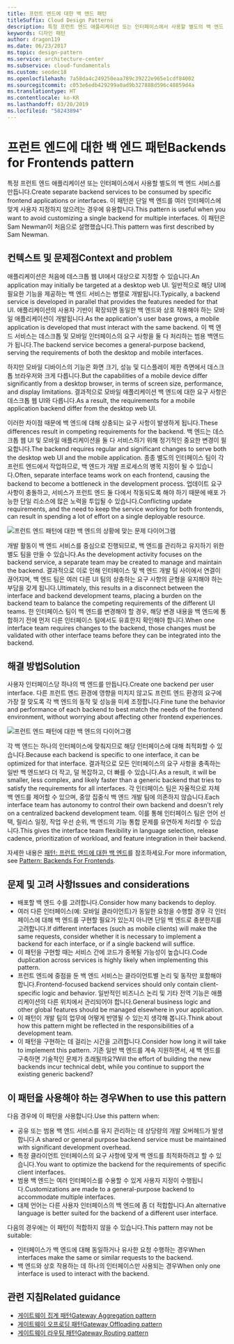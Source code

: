```yaml
---
title: 프런트 엔드에 대한 백 엔드 패턴
titleSuffix: Cloud Design Patterns
description: 특정 프런트 엔드 애플리케이션 또는 인터페이스에서 사용할 별도의 백 엔드 서비스를 만듭니다.
keywords: 디자인 패턴
author: dragon119
ms.date: 06/23/2017
ms.topic: design-pattern
ms.service: architecture-center
ms.subservice: cloud-fundamentals
ms.custom: seodec18
ms.openlocfilehash: 7a58da4c249250eaa789c39222e965e1cdf84002
ms.sourcegitcommit: c053e6edb429299a0ad9b327888d596c48859d4a
ms.translationtype: HT
ms.contentlocale: ko-KR
ms.lasthandoff: 03/20/2019
ms.locfileid: "58243894"
---
```

# <a name="backends-for-frontends-pattern"></a><span data-ttu-id="00033-104">프런트 엔드에 대한 백 엔드 패턴</span><span class="sxs-lookup"><span data-stu-id="00033-104">Backends for Frontends pattern</span></span>

<span data-ttu-id="00033-105">특정 프런트 엔드 애플리케이션 또는 인터페이스에서 사용할 별도의 백 엔드 서비스를 만듭니다.</span><span class="sxs-lookup"><span data-stu-id="00033-105">Create separate backend services to be consumed by specific frontend applications or interfaces.</span></span> <span data-ttu-id="00033-106">이 패턴은 단일 백 엔드를 여러 인터페이스에 맞게 사용자 지정하지 않으려는 경우에 유용합니다.</span><span class="sxs-lookup"><span data-stu-id="00033-106">This pattern is useful when you want to avoid customizing a single backend for multiple interfaces.</span></span> <span data-ttu-id="00033-107">이 패턴은 Sam Newman이 처음으로 설명했습니다.</span><span class="sxs-lookup"><span data-stu-id="00033-107">This pattern was first described by Sam Newman.</span></span>

## <a name="context-and-problem"></a><span data-ttu-id="00033-108">컨텍스트 및 문제점</span><span class="sxs-lookup"><span data-stu-id="00033-108">Context and problem</span></span>

<span data-ttu-id="00033-109">애플리케이션은 처음에 데스크톱 웹 UI에서 대상으로 지정할 수 있습니다.</span><span class="sxs-lookup"><span data-stu-id="00033-109">An application may initially be targeted at a desktop web UI.</span></span> <span data-ttu-id="00033-110">일반적으로 해당 UI에 필요한 기능을 제공하는 백 엔드 서비스는 병렬로 개발됩니다.</span><span class="sxs-lookup"><span data-stu-id="00033-110">Typically, a backend service is developed in parallel that provides the features needed for that UI.</span></span> <span data-ttu-id="00033-111">애플리케이션의 사용자 기반이 확장되면 동일한 백 엔드와 상호 작용해야 하는 모바일 애플리케이션이 개발됩니다.</span><span class="sxs-lookup"><span data-stu-id="00033-111">As the application's user base grows, a mobile application is developed that must interact with the same backend.</span></span> <span data-ttu-id="00033-112">이 백 엔드 서비스는 데스크톱 및 모바일 인터페이스의 요구 사항을 둘 다 처리하는 범용 백엔드가 됩니다.</span><span class="sxs-lookup"><span data-stu-id="00033-112">The backend service becomes a general-purpose backend, serving the requirements of both the desktop and mobile interfaces.</span></span>

<span data-ttu-id="00033-113">하지만 모바일 디바이스의 기능은 화면 크기, 성능 및 디스플레이 제한 측면에서 데스크톱 브라우저와 크게 다릅니다.</span><span class="sxs-lookup"><span data-stu-id="00033-113">But the capabilities of a mobile device differ significantly from a desktop browser, in terms of screen size, performance, and display limitations.</span></span> <span data-ttu-id="00033-114">결과적으로 모바일 애플리케이션 백 엔드에 대한 요구 사항은 데스크톱 웹 UI와 다릅니다.</span><span class="sxs-lookup"><span data-stu-id="00033-114">As a result, the requirements for a mobile application backend differ from the desktop web UI.</span></span>

<span data-ttu-id="00033-115">이러한 차이점 때문에 백 엔드에 대해 상충되는 요구 사항이 발생하게 됩니다.</span><span class="sxs-lookup"><span data-stu-id="00033-115">These differences result in competing requirements for the backend.</span></span> <span data-ttu-id="00033-116">백 엔드는 데스크톱 웹 UI 및 모바일 애플리케이션을 둘 다 서비스하기 위해 정기적인 중요한 변경이 필요합니다.</span><span class="sxs-lookup"><span data-stu-id="00033-116">The backend requires regular and significant changes to serve both the desktop web UI and the mobile application.</span></span> <span data-ttu-id="00033-117">종종 별도의 인터페이스 팀이 각 프런트 엔드에서 작업하므로, 백 엔드가 개발 프로세스의 병목 지점이 될 수 있습니다.</span><span class="sxs-lookup"><span data-stu-id="00033-117">Often, separate interface teams work on each frontend, causing the backend to become a bottleneck in the development process.</span></span> <span data-ttu-id="00033-118">업데이트 요구 사항이 충돌하고, 서비스가 프런트 엔드 둘 다에서 작동되도록 해야 하기 때문에 배포 가능한 단일 리소스에 많은 노력을 투입될 수 있습니다.</span><span class="sxs-lookup"><span data-stu-id="00033-118">Conflicting update requirements, and the need to keep the service working for both frontends, can result in spending a lot of effort on a single deployable resource.</span></span>

![프런트 엔드 패턴에 대한 백 엔드의 상황에 맞는 문제 다이어그램](./_images/backend-for-frontend.png)

<span data-ttu-id="00033-120">개발 활동이 백 엔드 서비스를 중심으로 진행되므로, 백 엔드를 관리하고 유지하기 위한 별도 팀을 만들 수 있습니다.</span><span class="sxs-lookup"><span data-stu-id="00033-120">As the development activity focuses on the backend service, a separate team may be created to manage and maintain the backend.</span></span> <span data-ttu-id="00033-121">결과적으로 이로 인해 인터페이스 및 백 엔드 개발 팀 사이에서 연결이 끊어지며, 백 엔드 팀은 여러 다른 UI 팀의 상충하는 요구 사항의 균형을 유지해야 하는 부담을 갖게 됩니다.</span><span class="sxs-lookup"><span data-stu-id="00033-121">Ultimately, this results in a disconnect between the interface and backend development teams, placing a burden on the backend team to balance the competing requirements of the different UI teams.</span></span> <span data-ttu-id="00033-122">한 인터페이스 팀이 백 엔드를 변경해야 할 경우, 해당 변경 내용을 백 엔드에 통합하기 전에 먼저 다른 인터페이스 팀에서도 유효한지 확인해야 합니다.</span><span class="sxs-lookup"><span data-stu-id="00033-122">When one interface team requires changes to the backend, those changes must be validated with other interface teams before they can be integrated into the backend.</span></span>

## <a name="solution"></a><span data-ttu-id="00033-123">해결 방법</span><span class="sxs-lookup"><span data-stu-id="00033-123">Solution</span></span>

<span data-ttu-id="00033-124">사용자 인터페이스당 하나의 백 엔드를 만듭니다.</span><span class="sxs-lookup"><span data-stu-id="00033-124">Create one backend per user interface.</span></span> <span data-ttu-id="00033-125">다른 프런트 엔드 환경에 영향을 미치지 않고도 프런트 엔드 환경의 요구에 가장 잘 맞도록 각 백 엔드의 동작 및 성능을 미세 조정합니다.</span><span class="sxs-lookup"><span data-stu-id="00033-125">Fine tune the behavior and performance of each backend to best match the needs of the frontend environment, without worrying about affecting other frontend experiences.</span></span>

![프런트 엔드 패턴에 대한 백 엔드의 다이어그램](./_images/backend-for-frontend-example.png)

<span data-ttu-id="00033-127">각 백 엔드는 하나의 인터페이스에 맞춰지므로 해당 인터페이스에 대해 최적화할 수 있습니다.</span><span class="sxs-lookup"><span data-stu-id="00033-127">Because each backend is specific to one interface, it can be optimized for that interface.</span></span> <span data-ttu-id="00033-128">결과적으로 모든 인터페이스의 요구 사항을 충족하는 일반 백 엔드보다 더 작고, 덜 복잡하고, 더 빠를 수 있습니다.</span><span class="sxs-lookup"><span data-stu-id="00033-128">As a result, it will be smaller, less complex, and likely faster than a generic backend that tries to satisfy the requirements for all interfaces.</span></span> <span data-ttu-id="00033-129">각 인터페이스 팀은 자율적으로 자체 백 엔드를 제어할 수 있으며, 중앙 집중식 백 엔드 개발 팀에 의존하지 않습니다.</span><span class="sxs-lookup"><span data-stu-id="00033-129">Each interface team has autonomy to control their own backend and doesn't rely on a centralized backend development team.</span></span> <span data-ttu-id="00033-130">이를 통해 인터페이스 팀은 언어 선택, 릴리스 일정, 작업 우선 순위, 백 엔드의 기능 통합 문제를 유연하게 처리할 수 있습니다.</span><span class="sxs-lookup"><span data-stu-id="00033-130">This gives the interface team flexibility in language selection, release cadence, prioritization of workload, and feature integration in their backend.</span></span>

<span data-ttu-id="00033-131">자세한 내용은 [패턴: 프런트 엔드에 대한 백 엔드](https://samnewman.io/patterns/architectural/bff/)를 참조하세요.</span><span class="sxs-lookup"><span data-stu-id="00033-131">For more information, see [Pattern: Backends For Frontends](https://samnewman.io/patterns/architectural/bff/).</span></span>

## <a name="issues-and-considerations"></a><span data-ttu-id="00033-132">문제 및 고려 사항</span><span class="sxs-lookup"><span data-stu-id="00033-132">Issues and considerations</span></span>

- <span data-ttu-id="00033-133">배포할 백 엔드 수를 고려합니다.</span><span class="sxs-lookup"><span data-stu-id="00033-133">Consider how many backends to deploy.</span></span>
- <span data-ttu-id="00033-134">여러 다른 인터페이스(예: 모바일 클라이언트)가 동일한 요청을 수행할 경우 각 인터페이스에 대해 백 엔드를 구현할 필요가 있는지 아니면 단일 백 엔드로 충분한지를 고려합니다.</span><span class="sxs-lookup"><span data-stu-id="00033-134">If different interfaces (such as mobile clients) will make the same requests, consider whether it is necessary to implement a backend for each interface, or if a single backend will suffice.</span></span>
- <span data-ttu-id="00033-135">이 패턴을 구현할 때는 서비스 간에 코드가 중복될 가능성이 높습니다.</span><span class="sxs-lookup"><span data-stu-id="00033-135">Code duplication across services is highly likely when implementing this pattern.</span></span>
- <span data-ttu-id="00033-136">프런트 엔드에 중점을 둔 백 엔드 서비스는 클라이언트별 논리 및 동작만 포함해야 합니다.</span><span class="sxs-lookup"><span data-stu-id="00033-136">Frontend-focused backend services should only contain client-specific logic and behavior.</span></span> <span data-ttu-id="00033-137">일반적인 비즈니스 논리 및 기타 전역 기능은 애플리케이션의 다른 위치에서 관리되어야 합니다.</span><span class="sxs-lookup"><span data-stu-id="00033-137">General business logic and other global features should be managed elsewhere in your application.</span></span>
- <span data-ttu-id="00033-138">이 패턴이 개발 팀의 업무에 어떻게 반영될 수 있는지 생각해 봅니다.</span><span class="sxs-lookup"><span data-stu-id="00033-138">Think about how this pattern might be reflected in the responsibilities of a development team.</span></span>
- <span data-ttu-id="00033-139">이 패턴을 구현하는 데 걸리는 시간을 고려합니다.</span><span class="sxs-lookup"><span data-stu-id="00033-139">Consider how long it will take to implement this pattern.</span></span> <span data-ttu-id="00033-140">기존 일반 백 엔드를 계속 지원하면서, 새 백 엔드를 구축하면 기술적인 문제가 초래될까요?</span><span class="sxs-lookup"><span data-stu-id="00033-140">Will the effort of building the new backends incur technical debt, while you continue to support the existing generic backend?</span></span>

## <a name="when-to-use-this-pattern"></a><span data-ttu-id="00033-141">이 패턴을 사용해야 하는 경우</span><span class="sxs-lookup"><span data-stu-id="00033-141">When to use this pattern</span></span>

<span data-ttu-id="00033-142">다음 경우에 이 패턴을 사용합니다.</span><span class="sxs-lookup"><span data-stu-id="00033-142">Use this pattern when:</span></span>

- <span data-ttu-id="00033-143">공유 또는 범용 백 엔드 서비스를 유지 관리하는 데 상당량의 개발 오버헤드가 발생합니다.</span><span class="sxs-lookup"><span data-stu-id="00033-143">A shared or general purpose backend service must be maintained with significant development overhead.</span></span>
- <span data-ttu-id="00033-144">특정 클라이언트 인터페이스의 요구 사항에 맞게 백 엔드를 최적화하려고 할 수 있습니다.</span><span class="sxs-lookup"><span data-stu-id="00033-144">You want to optimize the backend for the requirements of specific client interfaces.</span></span>
- <span data-ttu-id="00033-145">범용 백 엔드는 여러 인터페이스를 수용할 수 있게 사용자 지정이 수행됩니다.</span><span class="sxs-lookup"><span data-stu-id="00033-145">Customizations are made to a general-purpose backend to accommodate multiple interfaces.</span></span>
- <span data-ttu-id="00033-146">대체 언어는 다른 사용자 인터페이스의 백 엔드에 좀 더 적합합니다.</span><span class="sxs-lookup"><span data-stu-id="00033-146">An alternative language is better suited for the backend of a different user interface.</span></span>

<span data-ttu-id="00033-147">다음의 경우에는 이 패턴이 적합하지 않을 수 있습니다.</span><span class="sxs-lookup"><span data-stu-id="00033-147">This pattern may not be suitable:</span></span>

- <span data-ttu-id="00033-148">인터페이스가 백 엔드에 대해 동일하거나 유사한 요청 수행하는 경우</span><span class="sxs-lookup"><span data-stu-id="00033-148">When interfaces make the same or similar requests to the backend.</span></span>
- <span data-ttu-id="00033-149">백 엔드와 상호 작용하는 데 하나의 인터페이스만 사용되는 경우</span><span class="sxs-lookup"><span data-stu-id="00033-149">When only one interface is used to interact with the backend.</span></span>

## <a name="related-guidance"></a><span data-ttu-id="00033-150">관련 지침</span><span class="sxs-lookup"><span data-stu-id="00033-150">Related guidance</span></span>

- [<span data-ttu-id="00033-151">게이트웨이 집계 패턴</span><span class="sxs-lookup"><span data-stu-id="00033-151">Gateway Aggregation pattern</span></span>](./gateway-aggregation.md)
- [<span data-ttu-id="00033-152">게이트웨이 오프로딩 패턴</span><span class="sxs-lookup"><span data-stu-id="00033-152">Gateway Offloading pattern</span></span>](./gateway-offloading.md)
- [<span data-ttu-id="00033-153">게이트웨이 라우팅 패턴</span><span class="sxs-lookup"><span data-stu-id="00033-153">Gateway Routing pattern</span></span>](./gateway-routing.md)
